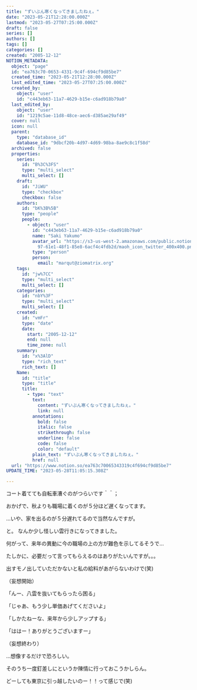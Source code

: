 ```yaml
---
title: "ずいぶん寒くなってきましたねぇ。"
date: "2023-05-21T12:28:00.000Z"
lastmod: "2023-05-27T07:25:00.000Z"
draft: false
series: []
authors: []
tags: []
categories: []
created: "2005-12-12"
NOTION_METADATA:
  object: "page"
  id: "ea763c70-0653-4331-9c4f-694cf9d85be7"
  created_time: "2023-05-21T12:28:00.000Z"
  last_edited_time: "2023-05-27T07:25:00.000Z"
  created_by:
    object: "user"
    id: "c443eb63-11a7-4629-b15e-c6ad918b79a0"
  last_edited_by:
    object: "user"
    id: "1219c5ae-11d8-48ce-aec6-d385ae29af49"
  cover: null
  icon: null
  parent:
    type: "database_id"
    database_id: "9dbcf20b-4d97-4d69-98ba-8ae9c8c1f58d"
  archived: false
  properties:
    series:
      id: "B%3C%3FS"
      type: "multi_select"
      multi_select: []
    draft:
      id: "JiWU"
      type: "checkbox"
      checkbox: false
    authors:
      id: "bK%3B%5B"
      type: "people"
      people:
        - object: "user"
          id: "c443eb63-11a7-4629-b15e-c6ad918b79a0"
          name: "Saki Yakumo"
          avatar_url: "https://s3-us-west-2.amazonaws.com/public.notion-static.com/3ad1c4\
            97-61e1-48f1-85e8-6acf4c4fdb2d/maoh_icon_twitter_400x400.png"
          type: "person"
          person:
            email: "marqut@ziomatrix.org"
    tags:
      id: "jw%7CC"
      type: "multi_select"
      multi_select: []
    categories:
      id: "nbY%3F"
      type: "multi_select"
      multi_select: []
    created:
      id: "vmFr"
      type: "date"
      date:
        start: "2005-12-12"
        end: null
        time_zone: null
    summary:
      id: "x%3AlD"
      type: "rich_text"
      rich_text: []
    Name:
      id: "title"
      type: "title"
      title:
        - type: "text"
          text:
            content: "ずいぶん寒くなってきましたねぇ。"
            link: null
          annotations:
            bold: false
            italic: false
            strikethrough: false
            underline: false
            code: false
            color: "default"
          plain_text: "ずいぶん寒くなってきましたねぇ。"
          href: null
  url: "https://www.notion.so/ea763c70065343319c4f694cf9d85be7"
UPDATE_TIME: "2023-05-28T11:05:15.308Z"

---
```

<link rel="stylesheet" href="https://cdn.jsdelivr.net/npm/katex@0.16.2/dist/katex.min.css" integrity="sha384-bYdxxUwYipFNohQlHt0bjN/LCpueqWz13HufFEV1SUatKs1cm4L6fFgCi1jT643X" crossorigin="anonymous">


コート着てても自転車漕ぐのがつらいです＾＾；


おかげで、秋よりも職場に着くのが５分ほど遅くなってます。


…いや、家を出るのが５分遅れてるので当然なんですが。


と。 なんか少し怪しい雲行きになってきました。


何がって、来年の異動に今の職場の上の方が難色を示してるそうで…


たしかに、必要だって言ってもらえるのはありがたいんですが。。。


出すモノ出していただかないと私の給料があがらないわけで(笑)


（妄想開始）


「んー、八雲を抜いてもらったら困る」


「じゃあ、もう少し単価あげてくださいよ」


「しかたねーな、来年から少しアップする」


「ははー！ありがとうございますー」


（妄想終わり）


…想像するだけで恐ろしい。


そのうち一度釘差しにというか陳情に行っておこうかしらん。


どーしても東京に引っ越したいのー！！って感じで(笑)

